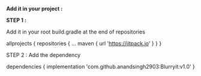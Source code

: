 <b>Add it in your project :</b>

<b>STEP 1 :</b> 

Add it in your root build.gradle at the end of repositories

allprojects {
		repositories {
			...
			maven { url 'https://jitpack.io' }
		}
	}
  
  
  STEP 2 : Add the dependency
  
  dependencies {
	        implementation 'com.github.anandsingh2903:Blurryit:v1.0'
	}

